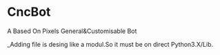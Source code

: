 # CncBot
A Based On Pixels General&amp;Customisable Bot

_Adding file is desing like a modul.So it must be on direct Python3.X/Lib.


